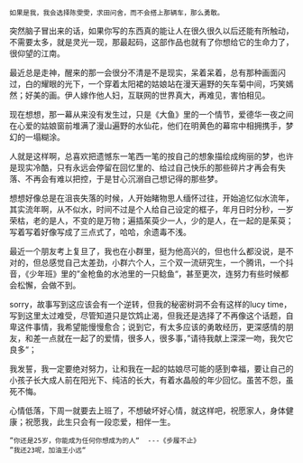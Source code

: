```
如果是我，我会选择陈雯雯，求田问舍，而不会搭上那辆车，那么勇敢。
```

突然脑子冒出来的话，如果你写的东西真的能让人在很久很久以后还能有所触动，不需要太多，就是灵光一现，那最起码，这部作品也就有了你想给它的生命力了，很仰望的江南。

最近总是走神，醒来的那一会很分不清是不是现实，呆着呆着，总有那种画面闪过，白的耀眼的光下，一个穿着太阳裙的姑娘站在漫天遍野的矢车菊中间，巧笑嫣然；好美的画。伊人嫁作他人妇，互联网的世界真大，再难见，害怕相见。

现在想想，那一幕从来没有发生过，只是《大鱼》里的一个情节，爱德华一夜之间在心爱的姑娘窗前堆满了漫山遍野的水仙花，他们在明黄色的幕帘中相拥携手，梦幻的一塌糊涂。

人就是这样啊，总喜欢把遗憾东一笔西一笔的按自己的想象描绘成绚丽的梦，也许是现实冷酷，只有永远会停留在回忆里的、给过自己快乐的那些碎片才再会有失落、不再会有难以把控，于是甘心沉溺自己想记得的那些梦。

想想好像总是在沮丧失落的时候，人开始睹物思人缅怀过往，开始追忆似水流年，其实流年啊，从不似水，时间不过是个人给自己设定的框子，年月日时分秒，一岁荣枯，老的是人，不变的是万物；遍插茱萸少一人，少的是人，在一起的是茱萸；写着写着好像写成了三点式了，哈哈，余遗毒不浅。

最近一个朋友考上复旦了，我也在小群里，挺为他高兴的，但也什么都没说，是不对的，但总感觉自己太差劲，小群六个人，三个双一流研究生，一个腾讯，一个抖音，《少年班》里的”金枪鱼的水池里的一只鲶鱼“，甚至更次，连努力有些时候都会松懈，会做不到。

sorry，故事写到这应该会有一个逆转，但我的秘密树洞不会有这样的lucy time，写到这里太过难受，尽管知道只是饮鸩止渴，但我还是选择了不再像这个话题，自卑这件事情，我希望能慢慢愈合；说到它，有太多应该的勇敢经历，更深感情的朋友，和差一点就在一起了的爱情，很多人，很多事，”请待我献上深深一吻，我欠它良多“；

我发誓，我一定要绝对努力，让和我在一起的姑娘尽可能的感到幸福，要让自己的小孩子长大成人前在阳光下、纯洁的长大，有着水晶般的年少回忆。虽苦不怨，虽死不悔。

心情低落，下周一就要去上班了，不想破坏好心情，就这样吧，祝愿家人，身体健康；祝愿我，此生只会有一段恋爱，相伴一生。

```
”你还是25岁，你能成为任何你想成为的人“  ---《步履不止》
”我还23呢，加油王小远“
```

